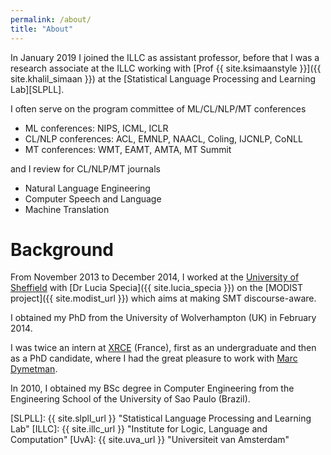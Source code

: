 ```yaml
---
permalink: /about/
title: "About"
---
```


In January 2019 I joined the ILLC as assistant professor, before that I was a research associate at the ILLC working
 with [Prof {{ site.ksimaanstyle }}]({{ site.khalil_simaan }}) at the [Statistical Language Processing and Learning Lab][SLPLL].

I often serve on the program committee of ML/CL/NLP/MT conferences

* ML conferences: NIPS, ICML, ICLR
* CL/NLP conferences: ACL, EMNLP, NAACL, Coling, IJCNLP, CoNLL
* MT conferences: WMT, EAMT, AMTA, MT Summit

and I review for CL/NLP/MT journals

* Natural Language Engineering
* Computer Speech and Language
* Machine Translation



# Background

From November 2013 to December 2014, I worked at the [University of Sheffield](http://www.sheffield.ac.uk/dcs) with [Dr Lucia Specia]({{ site.lucia_specia }}) on the [MODIST project]({{ site.modist_url }}) which aims at making SMT discourse-aware.

I obtained my PhD from the University of Wolverhampton (UK) in February 2014.

I was twice an intern at [XRCE](http://www.xrce.xerox.com) (France), first as an undergraduate and then as a PhD candidate, where I had the great pleasure to work with [Marc Dymetman](http://www.xrce.xerox.com/About-XRCE/People/Marc-Dymetman).

In 2010, I obtained my BSc degree in Computer Engineering from the Engineering School of the University of Sao Paulo (Brazil).


[SLPLL]: {{ site.slpll_url }} "Statistical Language Processing and Learning Lab"
[ILLC]: {{ site.illc_url }} "Institute for Logic, Language and Computation"
[UvA]: {{ site.uva_url }} "Universiteit van Amsterdam"
